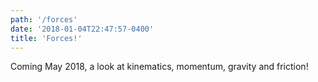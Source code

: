 ```yaml
---
path: '/forces'
date: '2018-01-04T22:47:57-0400'
title: 'Forces!'
---
```


Coming May 2018, a look at kinematics, momentum, gravity and friction!
